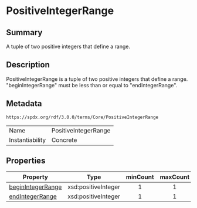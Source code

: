 <!-- Automatically generated by spec-parser v2.1.0 on 2024-06-17T15:44:58.460830+00:00 -->
<!-- SPDX-License-Identifier: Community-Spec-1.0 -->

# PositiveIntegerRange

## Summary

A tuple of two positive integers that define a range.


## Description

PositiveIntegerRange is a tuple of two positive integers that define a range.
"beginIntegerRange" must be less than or equal to "endIntegerRange".


## Metadata

`https://spdx.org/rdf/3.0.0/terms/Core/PositiveIntegerRange`


| | |
|---|---|
| Name | PositiveIntegerRange |
| Instantiability | Concrete |






## Properties

| Property | Type | minCount | maxCount |
|---|---|:---:|:---:|
| [beginIntegerRange](../Properties/beginIntegerRange.md) | xsd:positiveInteger | 1 | 1 |
| [endIntegerRange](../Properties/endIntegerRange.md) | xsd:positiveInteger | 1 | 1 |


